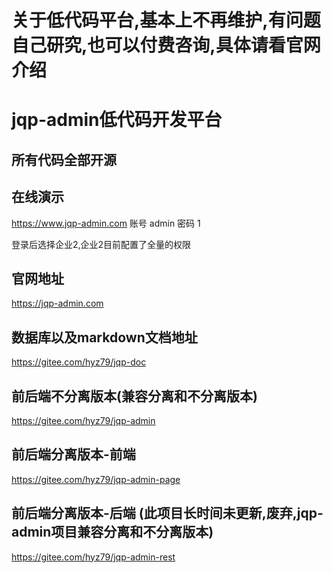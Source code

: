 # 关于低代码平台,基本上不再维护,有问题自己研究,也可以付费咨询,具体请看官网介绍

# jqp-admin低代码开发平台

## 所有代码全部开源

## 在线演示

https://www.jqp-admin.com
账号 admin
密码 1

登录后选择企业2,企业2目前配置了全量的权限

## 官网地址

https://jqp-admin.com

## 数据库以及markdown文档地址

https://gitee.com/hyz79/jqp-doc

## 前后端不分离版本(兼容分离和不分离版本)

https://gitee.com/hyz79/jqp-admin

## 前后端分离版本-前端

https://gitee.com/hyz79/jqp-admin-page

## 前后端分离版本-后端 (此项目长时间未更新,废弃,jqp-admin项目兼容分离和不分离版本)

https://gitee.com/hyz79/jqp-admin-rest
